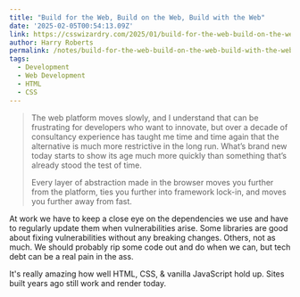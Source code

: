 ```yaml
---
title: "Build for the Web, Build on the Web, Build with the Web"
date: '2025-02-05T00:54:13.09Z'
link: https://csswizardry.com/2025/01/build-for-the-web-build-on-the-web-build-with-the-web/
author: Harry Roberts
permalink: /notes/build-for-the-web-build-on-the-web-build-with-the-web/index.html
tags:
  - Development
  - Web Development
  - HTML
  - CSS
---
```

> The web platform moves slowly, and I understand that can be frustrating for developers who want to innovate, but over a decade of consultancy experience has taught me time and time again that the alternative is much more restrictive in the long run. What’s brand new today starts to show its age much more quickly than something that’s already stood the test of time.
>
> Every layer of abstraction made in the browser moves you further from the platform, ties you further into framework lock-in, and moves you further away from fast.

At work we have to keep a close eye on the dependencies we use and have to regularly update them when vulnerabilities arise. Some libraries are good about fixing vulnerabilities without any breaking changes. Others, not as much. We should probably rip some code out and do when we can, but tech debt can be a real pain in the ass.

It's really amazing how well HTML, CSS, & vanilla JavaScript hold up. Sites built years ago still work and render today. 